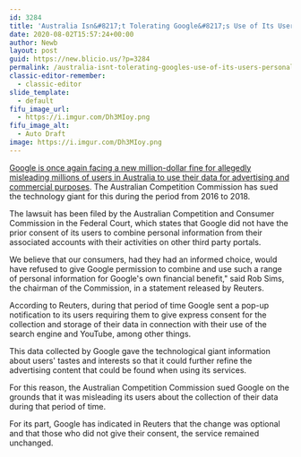 ```yaml
---
id: 3284
title: 'Australia Isn&#8217;t Tolerating Google&#8217;s Use of Its Users&#8217; Personal Data'
date: 2020-08-02T15:57:24+00:00
author: Newb
layout: post
guid: https://new.blicio.us/?p=3284
permalink: /australia-isnt-tolerating-googles-use-of-its-users-personal-data/
classic-editor-remember:
  - classic-editor
slide_template:
  - default
fifu_image_url:
  - https://i.imgur.com/Dh3MIoy.png
fifu_image_alt:
  - Auto Draft
image: https://i.imgur.com/Dh3MIoy.png
---
```

[Google is once again facing a new million-dollar fine for allegedly misleading millions of users in Australia to use their data for advertising and commercial purposes](https://www.reuters.com/article/us-google-australia/australian-regulator-says-google-misled-users-over-data-privacy-issues-idUSKCN24R0VQ). The Australian Competition Commission has sued the technology giant for this during the period from 2016 to 2018.

The lawsuit has been filed by the Australian Competition and Consumer Commission in the Federal Court, which states that Google did not have the prior consent of its users to combine personal information from their associated accounts with their activities on other third party portals. 

We believe that our consumers, had they had an informed choice, would have refused to give Google permission to combine and use such a range of personal information for Google's own financial benefit," said Rob Sims, the chairman of the Commission, in a statement released by Reuters.

According to Reuters, during that period of time Google sent a pop-up notification to its users requiring them to give express consent for the collection and storage of their data in connection with their use of the search engine and YouTube, among other things.

This data collected by Google gave the technological giant information about users' tastes and interests so that it could further refine the advertising content that could be found when using its services. 

For this reason, the Australian Competition Commission sued Google on the grounds that it was misleading its users about the collection of their data during that period of time.

For its part, Google has indicated in Reuters that the change was optional and that those who did not give their consent, the service remained unchanged.